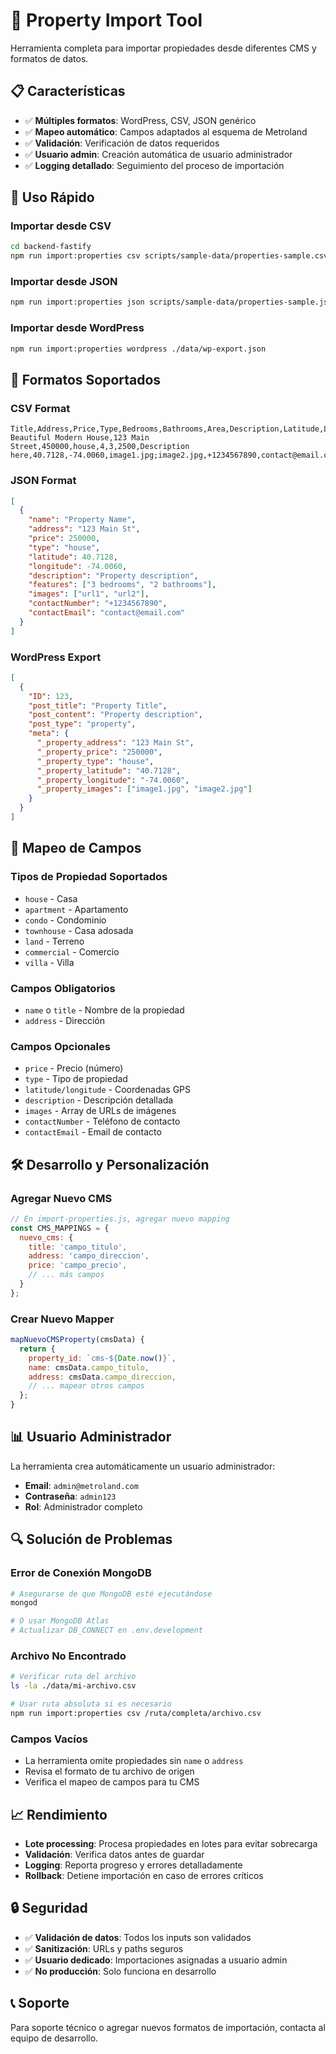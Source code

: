 # 🚀 Property Import Tool

Herramienta completa para importar propiedades desde diferentes CMS y formatos de datos.

## 📋 Características

- ✅ **Múltiples formatos**: WordPress, CSV, JSON genérico
- ✅ **Mapeo automático**: Campos adaptados al esquema de Metroland
- ✅ **Validación**: Verificación de datos requeridos
- ✅ **Usuario admin**: Creación automática de usuario administrador
- ✅ **Logging detallado**: Seguimiento del proceso de importación

## 🚀 Uso Rápido

### Importar desde CSV
```bash
cd backend-fastify
npm run import:properties csv scripts/sample-data/properties-sample.csv
```

### Importar desde JSON
```bash
npm run import:properties json scripts/sample-data/properties-sample.json
```

### Importar desde WordPress
```bash
npm run import:properties wordpress ./data/wp-export.json
```

## 📄 Formatos Soportados

### CSV Format
```csv
Title,Address,Price,Type,Bedrooms,Bathrooms,Area,Description,Latitude,Longitude,Images,Phone,Email
Beautiful Modern House,123 Main Street,450000,house,4,3,2500,Description here,40.7128,-74.0060,image1.jpg;image2.jpg,+1234567890,contact@email.com
```

### JSON Format
```json
[
  {
    "name": "Property Name",
    "address": "123 Main St",
    "price": 250000,
    "type": "house",
    "latitude": 40.7128,
    "longitude": -74.0060,
    "description": "Property description",
    "features": ["3 bedrooms", "2 bathrooms"],
    "images": ["url1", "url2"],
    "contactNumber": "+1234567890",
    "contactEmail": "contact@email.com"
  }
]
```

### WordPress Export
```json
[
  {
    "ID": 123,
    "post_title": "Property Title",
    "post_content": "Property description",
    "post_type": "property",
    "meta": {
      "_property_address": "123 Main St",
      "_property_price": "250000",
      "_property_type": "house",
      "_property_latitude": "40.7128",
      "_property_longitude": "-74.0060",
      "_property_images": ["image1.jpg", "image2.jpg"]
    }
  }
]
```

## 🔧 Mapeo de Campos

### Tipos de Propiedad Soportados
- `house` - Casa
- `apartment` - Apartamento
- `condo` - Condominio
- `townhouse` - Casa adosada
- `land` - Terreno
- `commercial` - Comercio
- `villa` - Villa

### Campos Obligatorios
- `name` o `title` - Nombre de la propiedad
- `address` - Dirección

### Campos Opcionales
- `price` - Precio (número)
- `type` - Tipo de propiedad
- `latitude/longitude` - Coordenadas GPS
- `description` - Descripción detallada
- `images` - Array de URLs de imágenes
- `contactNumber` - Teléfono de contacto
- `contactEmail` - Email de contacto

## 🛠️ Desarrollo y Personalización

### Agregar Nuevo CMS
```javascript
// En import-properties.js, agregar nuevo mapping
const CMS_MAPPINGS = {
  nuevo_cms: {
    title: 'campo_titulo',
    address: 'campo_direccion',
    price: 'campo_precio',
    // ... más campos
  }
};
```

### Crear Nuevo Mapper
```javascript
mapNuevoCMSProperty(cmsData) {
  return {
    property_id: `cms-${Date.now()}`,
    name: cmsData.campo_titulo,
    address: cmsData.campo_direccion,
    // ... mapear otros campos
  };
}
```

## 📊 Usuario Administrador

La herramienta crea automáticamente un usuario administrador:

- **Email**: `admin@metroland.com`
- **Contraseña**: `admin123`
- **Rol**: Administrador completo

## 🔍 Solución de Problemas

### Error de Conexión MongoDB
```bash
# Asegurarse de que MongoDB esté ejecutándose
mongod

# O usar MongoDB Atlas
# Actualizar DB_CONNECT en .env.development
```

### Archivo No Encontrado
```bash
# Verificar ruta del archivo
ls -la ./data/mi-archivo.csv

# Usar ruta absoluta si es necesario
npm run import:properties csv /ruta/completa/archivo.csv
```

### Campos Vacíos
- La herramienta omite propiedades sin `name` o `address`
- Revisa el formato de tu archivo de origen
- Verifica el mapeo de campos para tu CMS

## 📈 Rendimiento

- **Lote processing**: Procesa propiedades en lotes para evitar sobrecarga
- **Validación**: Verifica datos antes de guardar
- **Logging**: Reporta progreso y errores detalladamente
- **Rollback**: Detiene importación en caso de errores críticos

## 🔒 Seguridad

- ✅ **Validación de datos**: Todos los inputs son validados
- ✅ **Sanitización**: URLs y paths seguros
- ✅ **Usuario dedicado**: Importaciones asignadas a usuario admin
- ✅ **No producción**: Solo funciona en desarrollo

## 📞 Soporte

Para soporte técnico o agregar nuevos formatos de importación, contacta al equipo de desarrollo.
